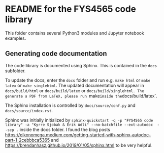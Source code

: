 # README for the FYS4565 code library

This folder contains several Python3 modules and Jupyter notebook examples.

## Generating code documentation

The code library is documented using Sphinx. This is contained in the `docs` subfolder.

To update the docs, enter the `docs` folder and run e.g. `make html` or `make latex` or `make singlehtml`.
The updated documentation will appear in `docs/build/html` or `docs/build/latex` or `docs/build/singlehtml.
The generate a PDF from LaTeX, please run `make` inside the `docs/build/latex`.

The Sphinx installation is controlled by `docs/source/conf.py` and `docs/source/index.rst`.

Sphinx was initially initialized by `sphinx-quickstart -q -p "FYS4565 code library" -a "Kyrre Sjobak & Erik Adli" --no-batchfile --ext-autodoc  --sep .` inside the docs folder.
I found the blog posts https://eikonomega.medium.com/getting-started-with-sphinx-autodoc-part-1-2cebbbca5365 and https://brendanhasz.github.io/2019/01/05/sphinx.html to be very helpful.

